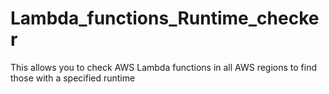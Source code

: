 # Lambda_functions_Runtime_checker
This  allows you to check AWS Lambda functions in all AWS regions to find those with a specified runtime
